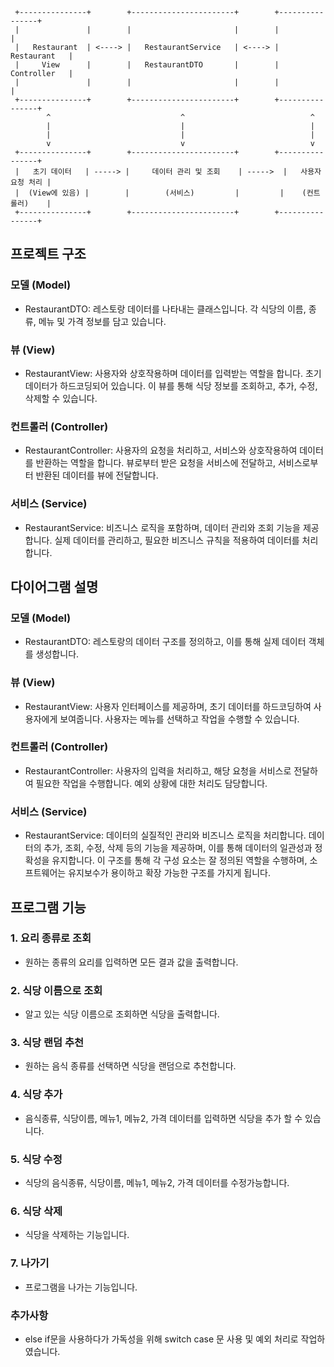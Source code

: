 ```
 +---------------+        +-----------------------+        +----------------+
 |               |        |                       |        |                |
 |   Restaurant  | <----> |   RestaurantService   | <----> |   Restaurant   |
 |     View      |        |   RestaurantDTO       |        |   Controller   |
 |               |        |                       |        |                |
 +---------------+        +-----------------------+        +----------------+
        ^                             ^                            ^
        |                             |                            |
        |                             |                            |
        v                             v                            v
 +---------------+        +-----------------------+        +----------------+
 |   초기 데이터   | -----> |     데이터 관리 및 조회    | ----->  |   사용자 요청 처리 |
 |  (View에 있음) |        |        (서비스)         |         |    (컨트롤러)    |
 +---------------+        +-----------------------+        +----------------+

```
## 프로젝트 구조

### 모델 (Model)
- RestaurantDTO: 레스토랑 데이터를 나타내는 클래스입니다. 각 식당의 이름, 종류, 메뉴 및 가격 정보를 담고 있습니다.

### 뷰 (View)
- RestaurantView: 사용자와 상호작용하며 데이터를 입력받는 역할을 합니다. 초기 데이터가 하드코딩되어 있습니다. 이 뷰를 통해 식당 정보를 조회하고, 추가, 수정, 삭제할 수 있습니다.
  
### 컨트롤러 (Controller)
- RestaurantController: 사용자의 요청을 처리하고, 서비스와 상호작용하여 데이터를 반환하는 역할을 합니다. 뷰로부터 받은 요청을 서비스에 전달하고, 서비스로부터 반환된 데이터를 뷰에 전달합니다.
  
### 서비스 (Service)
- RestaurantService: 비즈니스 로직을 포함하며, 데이터 관리와 조회 기능을 제공합니다. 실제 데이터를 관리하고, 필요한 비즈니스 규칙을 적용하여 데이터를 처리합니다.
 
## 다이어그램 설명
### 모델 (Model)
- RestaurantDTO: 레스토랑의 데이터 구조를 정의하고, 이를 통해 실제 데이터 객체를 생성합니다.

### 뷰 (View)
- RestaurantView: 사용자 인터페이스를 제공하며, 초기 데이터를 하드코딩하여 사용자에게 보여줍니다. 사용자는 메뉴를 선택하고 작업을 수행할 수 있습니다.
  
### 컨트롤러 (Controller)
- RestaurantController: 사용자의 입력을 처리하고, 해당 요청을 서비스로 전달하여 필요한 작업을 수행합니다. 예외 상황에 대한 처리도 담당합니다.

### 서비스 (Service)
- RestaurantService: 데이터의 실질적인 관리와 비즈니스 로직을 처리합니다. 데이터의 추가, 조회, 수정, 삭제 등의 기능을 제공하며, 이를 통해 데이터의 일관성과 정확성을 유지합니다.
이 구조를 통해 각 구성 요소는 잘 정의된 역할을 수행하며, 소프트웨어는 유지보수가 용이하고 확장 가능한 구조를 가지게 됩니다.

## 프로그램 기능

### 1. 요리 종류로 조회
- 원하는 종류의 요리를 입력하면 모든 결과 값을 출력합니다.

### 2. 식당 이름으로 조회
- 알고 있는 식당 이름으로 조회하면 식당을 출력합니다.

### 3. 식당 랜덤 추천
- 원하는 음식 종류를 선택하면 식당을 랜덤으로 추천합니다.
  
### 4. 식당 추가
- 음식종류, 식당이름, 메뉴1, 메뉴2, 가격 데이터를 입력하면 식당을 추가 할 수 있습니다.
  
### 5. 식당 수정
- 식당의 음식종류, 식당이름, 메뉴1, 메뉴2, 가격 데이터를 수정가능합니다.
  
### 6. 식당 삭제
- 식당을 삭제하는 기능입니다.
  
### 7. 나가기
- 프로그램을 나가는 기능입니다.

### 추가사항
- else if문을 사용하다가 가독성을 위해 switch case 문 사용 및 예외 처리로 작업하였습니다.
